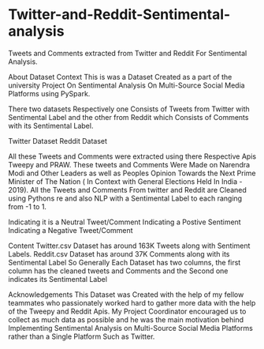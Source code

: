 # Twitter-and-Reddit-Sentimental-analysis
Tweets and Comments extracted from Twitter and Reddit For Sentimental Analysis.

About Dataset
Context
This is was a Dataset Created as a part of the university Project On Sentimental Analysis On Multi-Source Social Media Platforms using PySpark.

There two datasets Respectively one Consists of Tweets from Twitter with Sentimental Label and the other from Reddit which Consists of Comments with its Sentimental Label.

Twitter Dataset
Reddit Dataset

All these Tweets and Comments were extracted using there Respective Apis Tweepy and PRAW.
These tweets and Comments Were Made on Narendra Modi and Other Leaders as well as Peoples Opinion Towards the Next Prime Minister of The Nation ( In Context with General Elections Held In India - 2019).
All the Tweets and Comments From twitter and Reddit are Cleaned using Pythons re and also NLP with a Sentimental Label to each ranging from -1 to 1.

Indicating it is a Neutral Tweet/Comment
Indicating a Postive Sentiment
Indicating a Negative Tweet/Comment

Content
Twitter.csv Dataset has around 163K Tweets along with Sentiment Labels.
Reddit.csv Dataset has around 37K Comments along with its Sentimental Label
So Generally Each Dataset has two columns, the first column has the cleaned tweets and Comments and the Second one indicates its Sentimental Label

Acknowledgements
This Dataset was Created with the help of my fellow teammates who passionately worked hard to gather more data with the help of the Tweepy and Reddit Apis. My Project Coordinator encouraged us to collect as much data as possible and he was the main motivation behind Implementing Sentimental Analysis on Multi-Source Social Media Platforms rather than a Single Platform Such as Twitter.

